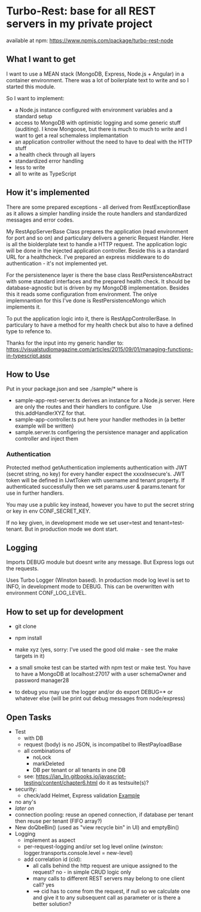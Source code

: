 # Turbo-Rest: base for all REST servers in my private project

available at npm: <https://www.npmjs.com/package/turbo-rest-node>

## What I want to get

I want to use a MEAN stack (MongoDB, Express, Node.js + Angular) in a container environment. There was a lot of boilerplate text to write and so I started this module.

So I want to implement:

* a Node.js instance configured with environment variables and a standard setup
* access to MongoDB with optimistic logging and some generic stuff (auditing). I know Mongoose, but there is much to much to write and I want to get a real schemaless implemantation
* an application controller without the need to have to deal with the HTTP stuff
* a health check through all layers
* standardized error handling
* less to write
* all to write as TypeScript

## How it's implemented

There are some prepared exceptions - all derived from RestExceptionBase as it allows a simpler handling inside the route handlers and standardized messages and error codes.

My RestAppServerBase Class prepares the application (read environment for port and so on) and particulary delivers a generic Request Handler. Here is all the biolderplate text to handle a HTTP request. The application logic will be done in the injected application controller. Beside this is a standard URL for a healthcheck. I've prepared an express middleware to do authentication - it's not implemented yet.

For the persistenence layer is there the base class RestPersistenceAbstract with some standard interfaces and the prepared health check. It should be database-agnostic but is driven by my MongoDB implementation. Besides this it reads some configuration from environment. The onlye implemnantion for this I've done is RestPersistenceMongo which implements it.

To put the application logic into it, there is RestAppControllerBase. In particulary to have a method for my health check but also to have a defined type to refence to.

Thanks for the input into my generic handler to: <https://visualstudiomagazine.com/articles/2015/09/01/managing-functions-in-typescript.aspx>

## How to Use

Put in your package.json and see ./sample/* where is

* sample-app-rest-server.ts derives an instance for a Node.js server. Here are only the routes and their handlers to configure. Use this.addHandlerXYZ for that.
* sample-app-controller.ts put here your handler methodes in (a better example will be written)
* sample.server.ts configering the persistence manager and application controller and inject them

### Authentication

Protected method getAuthentication implements authentication with JWT (secret string, no key) for every handler expect the xxxxInsecure's. JWT token will be defined in IJwtToken with username and tenant property.
If authenticated successfully then we set params.user & params.tenant for use in further handlers.

You may use a public key instead, however you have to put the secret string or key in env CONF_SECRET_KEY.

If no key given, in development mode we set user=test and tenant=test-tenant. But in production mode we dont start.

## Logging

Imports DEBUG module but doesnt write any message. But Express logs out the requests.

Uses Turbo Logger (Winston based). In production mode log level is set to INFO, in development mode to DEBUG. This can be overwritten with environment CONF_LOG_LEVEL.

## How to set up for development

* git clone
* npm install
* make xyz (yes, sorry: I've used the good old make - see the make targets in it)

* a small smoke test can be started with npm test or make test. You have to have a MongoDB at localhost:27017 with a user schemaOwner and password manager28
* to debug you may use the logger and/or do export DEBUG=* or whatever else (will be print out debug messages from node/express)

## Open Tasks

* Test
  * with DB
  * request (body) is no JSON, is incompatibel to IRestPayloadBase
  * all combinations of
    * noLock
    * markDeleted
    * DB per tenant or all tenants in one DB
  * see: <https://ian_lin.gitbooks.io/javascript-testing/content/chapter6.html> do it as testsuite(s)?
* security:
  * check/add Helmet, Express validation [Example](https://github.com/KunalKapadia/express-mongoose-es6-rest-api)
* no any's
* *later on*
* connection pooling: reuse an opened connection, if database per tenant then reuse per tenant (FIFO array?)
* New doQbeBin() (used as "view recycle bin" in UI) and  emptyBin()
* Logging
  * implement as aspect
  * per-request-logging and/or set log level online (winston: logger.transports.console.level = new-level)
  * add correlation id (cid):
    * all calls behind the http request are unique assigned to the request? no - in simple CRUD logic only
    * many calls to different REST servers may belong to one client call? yes
    * ==> cid has to come from the request, if null so we calculate one and give it to any subsequent call as parameter or is there a better solution?
